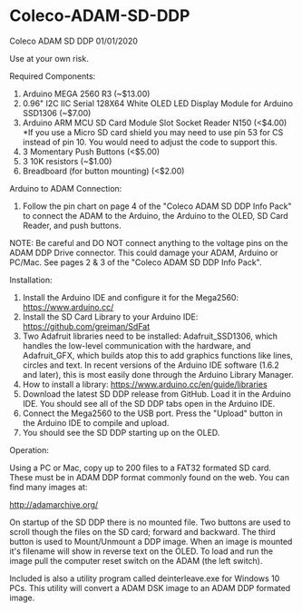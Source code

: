 # Coleco-ADAM-SD-DDP
Coleco ADAM SD DDP 01/01/2020

Use at your own risk.

Required Components:

1. Arduino MEGA 2560 R3 (~$13.00)
2. 0.96" I2C IIC Serial 128X64 White OLED LED Display Module for Arduino SSD1306 (~$7.00)
3. Arduino ARM MCU SD Card Module Slot Socket Reader N150 (<$4.00)
*If you use a Micro SD card shield you may need to use pin 53 for CS instead of pin 10.  You would need to adjust the code to support this.
4. 3 Momentary Push Buttons (<$5.00)
5. 3 10K resistors (~$1.00)
6. Breadboard (for button mounting) (<$2.00)

Arduino to ADAM Connection:

1. Follow the pin chart on page 4 of the "Coleco ADAM SD DDP Info Pack" to connect the ADAM to the Arduino, the Arduino to the OLED, SD Card Reader, and push buttons.

NOTE: Be careful and DO NOT connect anything to the voltage pins on the ADAM DDP Drive connector. This could damage your ADAM, Arduino or PC/Mac. See pages 2 & 3 of the "Coleco ADAM SD DDP Info Pack".

Installation:

1. Install the Arduino IDE and configure it for the Mega2560: https://www.arduino.cc/
2. Install the SD Card Library to your Arduino IDE: https://github.com/greiman/SdFat
3. Two Adafruit libraries need to be installed: Adafruit_SSD1306, which handles the low-level communication with the hardware, and Adafruit_GFX, which builds atop this to add graphics functions like lines, circles and text. In recent versions of the Arduino IDE software (1.6.2 and later), this is most easily done through the Arduino Library Manager.
4. How to install a library: https://www.arduino.cc/en/guide/libraries
5. Download the latest SD DDP release from GitHub. Load it in the Arduino IDE. You should see all of the SD DDP tabs open in the Arduino IDE.
6. Connect the Mega2560 to the USB port. Press the "Upload" button in the Arduino IDE to compile and upload.
7. You should see the SD DDP starting up on the OLED.

Operation:

Using a PC or Mac, copy up to 200 files to a FAT32 formated SD card. These must be in ADAM DDP format commonly found on the web. You can find many images at:

http://adamarchive.org/

On startup of the SD DDP there is no mounted file. Two buttons are used to scroll though the files on the SD card; forward and backward. The third button is used to Mount/Unmount a DDP image. When an image is mounted it's filename will show in reverse text on the OLED. To load and run the image pull the computer reset switch on the ADAM (the left switch).

Included is also a utility program called deinterleave.exe for Windows 10 PCs.  This utility will convert a ADAM DSK image to an ADAM DDP formated image.
